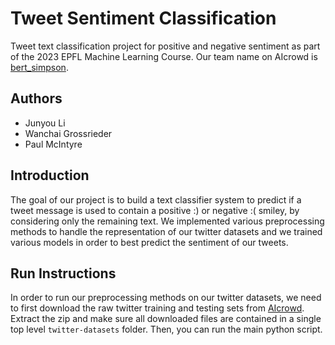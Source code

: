 # Tweet Sentiment Classification
Tweet text classification project for positive and negative sentiment as part of the 2023 EPFL Machine Learning Course. Our team name on AIcrowd is [bert_simpson](https://www.aicrowd.com/challenges/epfl-ml-text-classification/teams/bert_simpson).

## Authors
* Junyou Li
* Wanchai Grossrieder
* Paul McIntyre

## Introduction
The goal of our project is to build a text classifier system to predict if a tweet message is used to contain a positive :) or negative :( smiley, by considering only the remaining text.
We implemented various preprocessing methods to handle the representation of our twitter datasets and we trained various models in order to best predict the sentiment of our tweets.

## Run Instructions
In order to run our preprocessing methods on our twitter datasets, we need to first download the raw twitter training and testing sets from [AIcrowd](https://www.aicrowd.com/challenges/epfl-ml-text-classification/dataset_files). Extract the zip and make sure all downloaded files are contained in a single top level `twitter-datasets` folder. Then, you can run the main python script.

